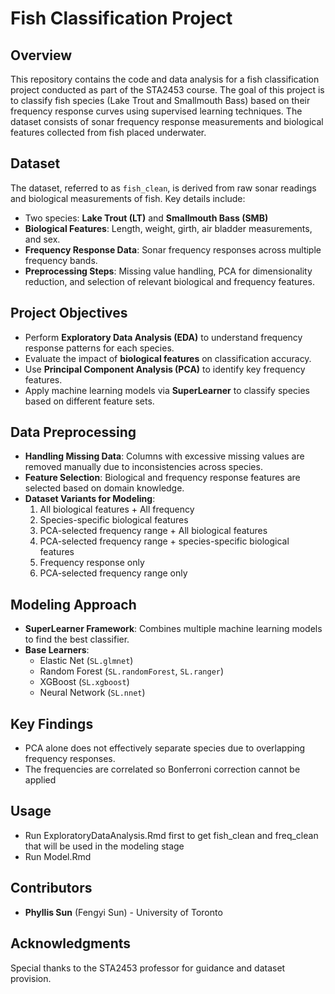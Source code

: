 # Fish Classification Project

## Overview
This repository contains the code and data analysis for a fish classification project conducted as part of the STA2453 course. The goal of this project is to classify fish species (Lake Trout and Smallmouth Bass) based on their frequency response curves using supervised learning techniques. The dataset consists of sonar frequency response measurements and biological features collected from fish placed underwater.

## Dataset
The dataset, referred to as `fish_clean`, is derived from raw sonar readings and biological measurements of fish. Key details include:
- Two species: **Lake Trout (LT)** and **Smallmouth Bass (SMB)**
- **Biological Features**: Length, weight, girth, air bladder measurements, and sex.
- **Frequency Response Data**: Sonar frequency responses across multiple frequency bands.
- **Preprocessing Steps**: Missing value handling, PCA for dimensionality reduction, and selection of relevant biological and frequency features.

## Project Objectives
- Perform **Exploratory Data Analysis (EDA)** to understand frequency response patterns for each species.
- Evaluate the impact of **biological features** on classification accuracy.
- Use **Principal Component Analysis (PCA)** to identify key frequency features.
- Apply machine learning models via **SuperLearner** to classify species based on different feature sets.

## Data Preprocessing
- **Handling Missing Data**: Columns with excessive missing values are removed manually due to inconsistencies across species.
- **Feature Selection**: Biological and frequency response features are selected based on domain knowledge.
- **Dataset Variants for Modeling**:
  1. All biological features + All frequency
  2. Species-specific biological features
  3. PCA-selected frequency range + All biological features
  4. PCA-selected frequency range + species-specific biological features
  5. Frequency response only
  6. PCA-selected frequency range only

## Modeling Approach
- **SuperLearner Framework**: Combines multiple machine learning models to find the best classifier.
- **Base Learners**: 
  - Elastic Net (`SL.glmnet`)
  - Random Forest (`SL.randomForest`, `SL.ranger`)
  - XGBoost (`SL.xgboost`)
  - Neural Network (`SL.nnet`)

## Key Findings
- PCA alone does not effectively separate species due to overlapping frequency responses.
- The frequencies are correlated so Bonferroni correction cannot be applied
  
## Usage
- Run ExploratoryDataAnalysis.Rmd first to get fish_clean and freq_clean that will be used in the modeling stage
- Run Model.Rmd
  
## Contributors
- **Phyllis Sun** (Fengyi Sun) - University of Toronto

## Acknowledgments
Special thanks to the STA2453 professor for guidance and dataset provision.
